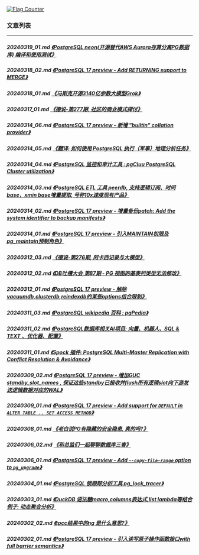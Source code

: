 <a rel="nofollow" href="http://info.flagcounter.com/h9V1"  ><img src="http://s03.flagcounter.com/count/h9V1/bg_FFFFFF/txt_000000/border_CCCCCC/columns_2/maxflags_12/viewers_0/labels_0/pageviews_0/flags_0/"  alt="Flag Counter"  border="0"  ></a>  
  
### 文章列表  
----  
##### 20240319_01.md   [《PostgreSQL neon(开源替代AWS Aurora存算分离PG数据库) 编译和使用测试》](20240319_01.md)  
##### 20240318_02.md   [《PostgreSQL 17 preview - Add RETURNING support to MERGE》](20240318_02.md)  
##### 20240318_01.md   [《马斯克开源3140亿参数大模型Grok》](20240318_01.md)  
##### 20240317_01.md   [《德说-第277期, 社区的商业模式探讨》](20240317_01.md)  
##### 20240314_06.md   [《PostgreSQL 17 preview - 新增 "builtin" collation provider》](20240314_06.md)  
##### 20240314_05.md   [《翻译: 如何使用 PostgreSQL 执行（军事）地理分析任务》](20240314_05.md)  
##### 20240314_04.md   [《PostgreSQL 监控和审计工具 : pgCluu PostgreSQL Cluster utilization》](20240314_04.md)  
##### 20240314_03.md   [《PostgreSQL ETL 工具 peerdb, 支持逻辑订阅、时间base、xmin base增量提取, 号称10x速度现有产品》](20240314_03.md)  
##### 20240314_02.md   [《PostgreSQL 17 preview - 增量备份patch: Add the system identifier to backup manifests》](20240314_02.md)  
##### 20240314_01.md   [《PostgreSQL 17 preview - 引入MAINTAIN权限及pg_maintain预制角色》](20240314_01.md)  
##### 20240312_03.md   [《德说-第276期, 阿卡西记录与大模型》](20240312_03.md)  
##### 20240312_02.md   [《DB吐槽大会,第87期 - PG 视图的基表列类型无法修改》](20240312_02.md)  
##### 20240312_01.md   [《PostgreSQL 17 preview - 解除vacuumdb,clusterdb,reindexdb的某些options组合限制》](20240312_01.md)  
##### 20240311_03.md   [《PostgreSQL wikipedia 百科 : pgPedia》](20240311_03.md)  
##### 20240311_02.md   [《PostgreSQL数据库相关AI项目: 向量、机器人、SQL & TEXT 、优化器、配置》](20240311_02.md)  
##### 20240311_01.md   [《Spock 插件: PostgreSQL Multi-Master Replication with Conflict Resolution & Avoidance》](20240311_01.md)  
##### 20240309_02.md   [《PostgreSQL 17 preview - 增加GUC standby_slot_names , 保证这些standby已接收并flush所有逻辑slot向下游发送逻辑数据对应的WAL》](20240309_02.md)  
##### 20240309_01.md   [《PostgreSQL 17 preview - Add support for `DEFAULT` in `ALTER TABLE .. SET ACCESS METHOD`》](20240309_01.md)  
##### 20240308_01.md   [《老白说PG有隐藏的安全隐患, 真的吗?》](20240308_01.md)  
##### 20240306_02.md   [《和总监们一起聊聊数据库三害》](20240306_02.md)  
##### 20240306_01.md   [《PostgreSQL 17 preview - Add `--copy-file-range` option to `pg_upgrade`》](20240306_01.md)  
##### 20240304_01.md   [《PostgreSQL 锁跟踪分析工具 pg_lock_tracer》](20240304_01.md)  
##### 20240303_01.md   [《DuckDB 语法糖macro,columns表达式,list lambda等结合例子: 动态聚合分析》](20240303_01.md)  
##### 20240302_02.md   [《tpcc结果中的ng 是什么意思?》](20240302_02.md)  
##### 20240302_01.md   [《PostgreSQL 17 preview - 引入读写原子操作函数接口with full barrier semantics》](20240302_01.md)  
